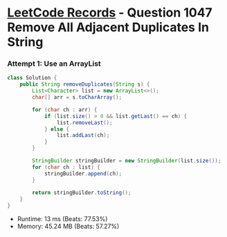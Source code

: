 # [LeetCode Records](../../README.md) - Question 1047 Remove All Adjacent Duplicates In String

### Attempt 1: Use an ArrayList
```java
class Solution {
    public String removeDuplicates(String s) {
        List<Character> list = new ArrayList<>();
        char[] arr = s.toCharArray();

        for (char ch : arr) {
            if (list.size() > 0 && list.getLast() == ch) {
                list.removeLast();
            } else {
                list.addLast(ch);
            }
        }

        StringBuilder stringBuilder = new StringBuilder(list.size());
        for (char ch : list) {
            stringBuilder.append(ch);
        }
        
        return stringBuilder.toString();
    }
}
```
- Runtime: 13 ms (Beats: 77.53%)
- Memory: 45.24 MB (Beats: 57.27%)

<br>
